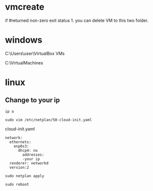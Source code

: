 ﻿# vmcreate

if #returned non-zero exit status 1. you can delete VM to this two folder.
# windows
C:\Users\user\VirtualBox VMs

C:\VirtualMachines

# linux
## Change to your ip 

`ip a`

`sudo vim /etc/netplan/50-cloud-init.yaml`

cloud-init.yaml
```
network:
  ethernets:
    enp0s3:
      dhcp4: no
        addresses:
        -your ip
  renderer: networkd
  version:2
```

`sudo netplan apply`

`sudo reboot`
